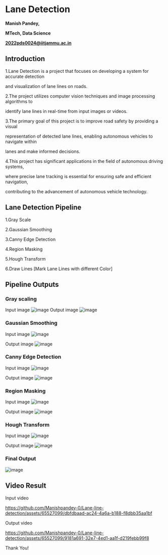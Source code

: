 ﻿<a name="br1"></a> 

# Lane Detection

**Manish Pandey,**

**MTech, Data Science**

**2022pds0024@iitjammu.ac.in**



<a name="br2"></a> 

## Introduction

1\.Lane Detection is a project that focuses on developing a system for accurate detection

and visualization of lane lines on roads.

2\.The project utilizes computer vision techniques and image processing algorithms to

identify lane lines in real-time from input images or videos.

3\.The primary goal of this project is to improve road safety by providing a visual

representation of detected lane lines, enabling autonomous vehicles to navigate within

lanes and make informed decisions.

4\.This project has significant applications in the field of autonomous driving systems,

where precise lane tracking is essential for ensuring safe and efficient navigation,

contributing to the advancement of autonomous vehicle technology.




<a name="br4"></a> 

## Lane Detection Pipeline

1\.Gray Scale

2\.Gaussian Smoothing

3\.Canny Edge Detection

4\.Region Masking

5\.Hough Transform

6\.Draw Lines [Mark Lane Lines with different Color]


<a name="br18"></a> 

## Pipeline Outputs

### Gray scaling
Input image
![image](https://github.com/Manishpandey-0/Lane-line-detection/assets/65527099/c5a438bd-a3bb-48df-8fcf-5e531766f436)
Output image
![image](https://github.com/Manishpandey-0/Lane-line-detection/assets/65527099/6a78c16b-3054-408c-9214-23b8d7b6c6f5)



<a name="br19"></a> 

### Gaussian Smoothing
Input image
![image](https://github.com/Manishpandey-0/Lane-line-detection/assets/65527099/0aa2fc5f-ba1a-4b82-8ce3-1b0b7f548181)

Output image
![image](https://github.com/Manishpandey-0/Lane-line-detection/assets/65527099/4f50c8ba-5b2a-4382-8a86-9c5d1c538d82)


<a name="br20"></a> 

### Canny Edge Detection
Input image
![image](https://github.com/Manishpandey-0/Lane-line-detection/assets/65527099/c456d8c0-d9b9-42a6-b131-d030a5046f3f)

Output image
![image](https://github.com/Manishpandey-0/Lane-line-detection/assets/65527099/9d595f99-3168-4615-be7f-b2058f009507)


<a name="br21"></a> 

### Region Masking
Input image
![image](https://github.com/Manishpandey-0/Lane-line-detection/assets/65527099/7899cf26-1448-4951-8a0e-86269c7c315c)

Output image
![image](https://github.com/Manishpandey-0/Lane-line-detection/assets/65527099/5eeaa834-9a97-4c1f-86f1-082415e9d6fd)



<a name="br22"></a> 

### Hough Transform
Input image
![image](https://github.com/Manishpandey-0/Lane-line-detection/assets/65527099/df50015c-6881-4210-9eca-e7602ce56818)

Output image
![image](https://github.com/Manishpandey-0/Lane-line-detection/assets/65527099/82b77c6b-6b6c-473b-9958-f115ca548297)


<a name="br23"></a> 

### Final Output
![image](https://github.com/Manishpandey-0/Lane-line-detection/assets/65527099/b5ada15c-5292-40c1-b684-37ba7ff372ba)



<a name="br24"></a> 

## Video Result

Input video


https://github.com/Manishpandey-0/Lane-line-detection/assets/65527099/dbfdbaad-ac24-4a6a-b188-f8dbb35aa1bf





<a name="br25"></a> 

Output video


https://github.com/Manishpandey-0/Lane-line-detection/assets/65527099/9181a691-32e7-4ed1-aa1f-d219febb99f8







<a name="br26"></a> 

Thank You!

